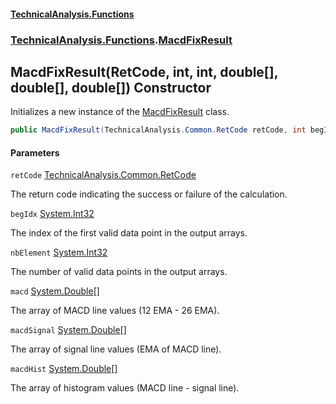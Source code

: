 #### [TechnicalAnalysis\.Functions](Atypical.TechnicalAnalysis.Functions.md 'Atypical\.TechnicalAnalysis\.Functions')
### [TechnicalAnalysis\.Functions](Atypical.TechnicalAnalysis.Functions.md#TechnicalAnalysis.Functions 'TechnicalAnalysis\.Functions').[MacdFixResult](MacdFixResult.md 'TechnicalAnalysis\.Functions\.MacdFixResult')

## MacdFixResult\(RetCode, int, int, double\[\], double\[\], double\[\]\) Constructor

Initializes a new instance of the [MacdFixResult](MacdFixResult.md 'TechnicalAnalysis\.Functions\.MacdFixResult') class\.

```csharp
public MacdFixResult(TechnicalAnalysis.Common.RetCode retCode, int begIdx, int nbElement, double[] macd, double[] macdSignal, double[] macdHist);
```
#### Parameters

<a name='TechnicalAnalysis.Functions.MacdFixResult.MacdFixResult(TechnicalAnalysis.Common.RetCode,int,int,double[],double[],double[]).retCode'></a>

`retCode` [TechnicalAnalysis\.Common\.RetCode](https://docs.microsoft.com/en-us/dotnet/api/TechnicalAnalysis.Common.RetCode 'TechnicalAnalysis\.Common\.RetCode')

The return code indicating the success or failure of the calculation\.

<a name='TechnicalAnalysis.Functions.MacdFixResult.MacdFixResult(TechnicalAnalysis.Common.RetCode,int,int,double[],double[],double[]).begIdx'></a>

`begIdx` [System\.Int32](https://docs.microsoft.com/en-us/dotnet/api/System.Int32 'System\.Int32')

The index of the first valid data point in the output arrays\.

<a name='TechnicalAnalysis.Functions.MacdFixResult.MacdFixResult(TechnicalAnalysis.Common.RetCode,int,int,double[],double[],double[]).nbElement'></a>

`nbElement` [System\.Int32](https://docs.microsoft.com/en-us/dotnet/api/System.Int32 'System\.Int32')

The number of valid data points in the output arrays\.

<a name='TechnicalAnalysis.Functions.MacdFixResult.MacdFixResult(TechnicalAnalysis.Common.RetCode,int,int,double[],double[],double[]).macd'></a>

`macd` [System\.Double](https://docs.microsoft.com/en-us/dotnet/api/System.Double 'System\.Double')[\[\]](https://docs.microsoft.com/en-us/dotnet/api/System.Array 'System\.Array')

The array of MACD line values \(12 EMA \- 26 EMA\)\.

<a name='TechnicalAnalysis.Functions.MacdFixResult.MacdFixResult(TechnicalAnalysis.Common.RetCode,int,int,double[],double[],double[]).macdSignal'></a>

`macdSignal` [System\.Double](https://docs.microsoft.com/en-us/dotnet/api/System.Double 'System\.Double')[\[\]](https://docs.microsoft.com/en-us/dotnet/api/System.Array 'System\.Array')

The array of signal line values \(EMA of MACD line\)\.

<a name='TechnicalAnalysis.Functions.MacdFixResult.MacdFixResult(TechnicalAnalysis.Common.RetCode,int,int,double[],double[],double[]).macdHist'></a>

`macdHist` [System\.Double](https://docs.microsoft.com/en-us/dotnet/api/System.Double 'System\.Double')[\[\]](https://docs.microsoft.com/en-us/dotnet/api/System.Array 'System\.Array')

The array of histogram values \(MACD line \- signal line\)\.